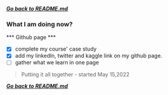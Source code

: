 ***[Go back to README.md](/README.md)***

### What I am doing now?

*** Github page  ***
- [x] complete my course' case study
- [x] add my linkedln, twitter and kaggle link on my github page.
- [ ] gather what we learn in one page

> Putting it all together - started May 15,2022


***[Go back to README.md](/README.md)***

